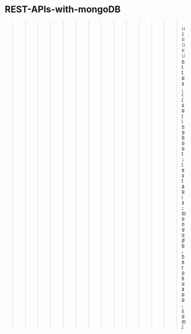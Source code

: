 # REST-APIs-with-mongoDB

>>>>>>>>>>>>>>.HEROKU
https://springboot-restapis-mongodb.herokuapp.com/

